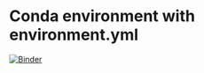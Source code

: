 # Conda environment with environment.yml

[![Binder](https://mybinder.org/badge_logo.svg)](https://mybinder.org/v2/gh/pdjohnson1984/Capstone/HEAD?labpath=Capstone.ipynb)